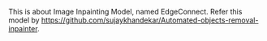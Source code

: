 This is about Image Inpainting Model, named EdgeConnect. Refer this model by https://github.com/sujaykhandekar/Automated-objects-removal-inpainter.
